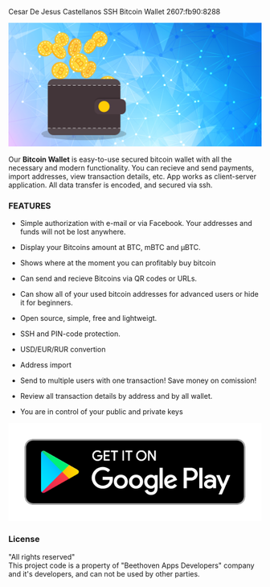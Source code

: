 Cesar De Jesus Castellanos SSH Bitcoin Wallet 2607:fb90:8288

![alt text](promo/feature.png "Secure online Bitcoin wallet")

Our <b>Bitcoin Wallet</b> is easy-to-use secured bitcoin wallet with all the necessary and modern functionality. You can recieve and send payments, import addresses, view transaction details, etc. App works as client-server application. All data transfer is encoded, and secured via ssh. 

### FEATURES

- Simple authorization with e-mail or via Facebook. Your addresses and funds will not be lost anywhere.

- Display your Bitcoins amount at BTC, mBTC and µBTC.

- Shows where at the moment you can profitably buy bitcoin

- Can send and recieve Bitcoins via QR codes or URLs.

- Can show all of your used bitcoin addresses for advanced users or hide it for beginners.

- Open source, simple, free and lightweigt.

- SSH and PIN-code protection.

- USD/EUR/RUR convertion

- Address import

- Send to multiple users with one transaction! Save money on comission!

- Review all transaction details by address and by all wallet.

- You are in control of your public and private keys

[![](promo/get_gp.png)](https://play.google.com/store/apps/details?id=wallet.bitcoin "Get Bitcoin Wallet")


### License
"All rights reserved"</br>
This project code is a property of "Beethoven Apps Developers" company and it's developers, and can not be used by other parties.
